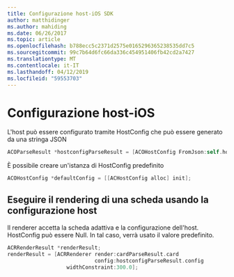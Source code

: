 ```yaml
---
title: Configurazione host-iOS SDK
author: matthidinger
ms.author: mahiding
ms.date: 06/26/2017
ms.topic: article
ms.openlocfilehash: b788ecc5c2371d2575e0165296365238535dd7c5
ms.sourcegitcommit: 99c7b64d6fc66da336c454951406fb42cd2a7427
ms.translationtype: MT
ms.contentlocale: it-IT
ms.lasthandoff: 04/12/2019
ms.locfileid: "59553703"
---
```

# <a name="host-config---ios"></a>Configurazione host-iOS

L'host può essere configurato tramite HostConfig che può essere generato da una stringa JSON

```objective-c
ACOParseResult *hostconfigParseResult = [ACOHostConfig FromJson:self.hostconfig];
```

È possibile creare un'istanza di HostConfig predefinito

```objective-c
ACOHostConfig *defaultConfig = [[ACHostConfig alloc] init];
```

## <a name="render-a-card-using-host-config"></a>Eseguire il rendering di una scheda usando la configurazione host

Il renderer accetta la scheda adattiva e la configurazione dell'host. HostConfig può essere Null. In tal caso, verrà usato il valore predefinito.

```objective-c
ACRRenderResult *renderResult;
renderResult = [ACRRenderer render:cardParseResult.card
                            config:hostconfigParseResult.config
                   widthConstraint:300.0];
```